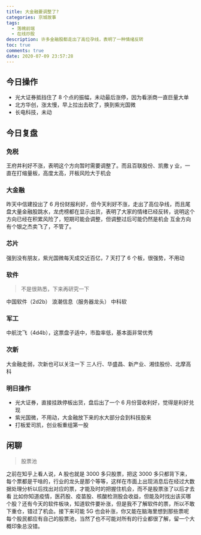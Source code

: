 ```yaml
---
title: 大金融要调整了?
categories: 京城故事
tags:
  - 落魄前端
  - 在线炒股
description: 许多金融股都走出了高位孕线，表明了一种情绪反转
toc: true
comments: true
date: 2020-07-09 23:57:28
---
```


<!--more-->

## 今日操作

- 光大证券抵挡住了 8 个点的振幅，未动最后涨停，因为看浙商一直巨量大单
- 北方华创，涨太慢，早上拉出去砍了，换到紫光国微
- 长电科技，未动

## 今日复盘

### 免税

王府井利好不涨，表明这个方向暂时需要调整了。而且百联股份、凯撒 y 业，一直在打缩量板，高度太高，开板风险大于机会

### 大金融

昨天中信建投出了 6 月份财报利好，但今天利好不涨，走出了高位孕线，而且尾盘大量金融股跳水，龙虎榜都在显示出货，表明了大家的情绪已经反转，说明这个方向已经在积累风险了，短期可能会调整，但调整过后可能仍然是机会
互金方向有个银之杰卖飞了，不管了。

### 芯片

强到没有朋友，紫光国微每天成交近百亿，7 天打了 6 个板，很强势，不用动

### 软件

> 不是很熟悉，下来再研究一下

中国软件（2d2b）
浪潮信息（服务器龙头）
中科软

### 军工

中航沈飞（4d4b），这票盘子适中，市盈率低，基本面非常优秀

### 次新

大金融走弱，次新也可以关注一下
三人行、华盛昌、新产业、湘佳股份、北摩高科

### 明日操作

- 光大证券，直接挂跌停板出货，盘后出了一个 6 月份营收利好，觉得是利好兑现
- 紫光国微，不用动，大金融放下来的水大部分会到科技股来
- 打板爱司凯，创业板重组第一股

## 闲聊

> 股票池

之前在知乎上看人说，A 股也就是 3000 多只股票，把这 3000 多只都背下来，每个票都是干啥的，行业的龙头是那个等等，这样在市面上出现消息后在经过大数据处理分析以后找出对应的票，才能及时的把握住机会，而不是股票涨了以后才去看
比如你知道疫情，医药股、疫苗股、核酸检测股会收益，但能及时找出该买哪个股？还有今天的软件板块，知道软件要补涨，但是我不了解软件的票，所以不敢下重仓，错过了机会。接下来可能 5G 也会补涨，你又能在脑海里想到那些票呢
每个股民都应有自己的股票池，当然了也不可能对所有的行业都很了解，留一个大概印象总没错。
